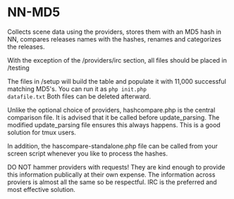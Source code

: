 NN-MD5
======

Collects scene data using the providers, stores them with an MD5 hash in NN, compares releases names with the hashes, renames and categorizes the releases.

With the exception of the /providers/irc section, all files should be placed in /testing 

The files in /setup will build the table and populate it with 11,000 successful matching MD5's. You can run it as <code>php init.php datafile.txt</code> Both files can be deleted afterward.


Unlike the optional choice of providers, hashcompare.php is the central comparison file. It is advised that it be called before update_parsing. The modified update_parsing file ensures this always happens. This is a good solution for tmux users.

In addition, the hascompare-standalone.php file can be called from your screen script whenever you like to process the hashes.

DO NOT hammer providers with requests! They are kind enough to provide this information publically at their own expense. The information across proviers is almost all the same so be respectful. IRC is the preferred and most effective solution.


